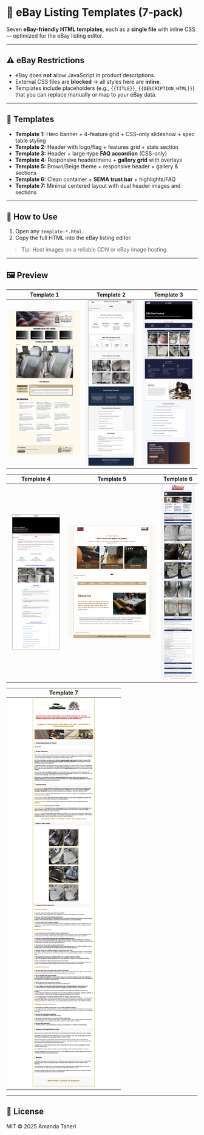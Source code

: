 # 🛒 eBay Listing Templates (7-pack)

Seven **eBay-friendly HTML templates**, each as a **single file** with inline CSS — optimized for the eBay listing editor.

---

## ⚠️ eBay Restrictions
- eBay does **not** allow JavaScript in product descriptions.
- External CSS files are **blocked** → all styles here are **inline**.
- Templates include placeholders (e.g., `{{TITLE}}`, `{{DESCRIPTION_HTML}}`) that you can replace manually or map to your eBay data.

---

## 📂 Templates
- **Template 1:** Hero banner + 4-feature grid + CSS-only slideshow + spec table styling  
- **Template 2:** Header with logo/flag + features grid + stats section  
- **Template 3:** Header + large-type **FAQ accordion** (CSS-only)  
- **Template 4:** Responsive header/menu + **gallery grid** with overlays  
- **Template 5:** Brown/Beige theme + responsive header + gallery & sections  
- **Template 6:** Clean container + **SEMA trust bar** + highlights/FAQ  
- **Template 7:** Minimal centered layout with dual header images and sections

---

## 🔧 How to Use
1. Open any `template-*.html`.
2. Copy the full HTML into the eBay listing editor.

> Tip: Host images on a reliable CDN or eBay image hosting.

---

## 🖼️ Preview

| Template 1 | Template 2 | Template 3 |
|---|---|---|
| ![t1](screenshots/template-1.jpg) | ![t2](screenshots/template-2.jpg) | ![t3](screenshots/template-3.jpg) |

| Template 4 | Template 5 | Template 6 |
|---|---|---|
| ![t4](screenshots/template-4.jpg) | ![t5](screenshots/template-5.jpg) | ![t6](screenshots/template-6.jpg) |

| Template 7 |
|---|
| ![t7](screenshots/template-7.jpg) |

---

## 📄 License
MIT © 2025 Amanda Taheri
